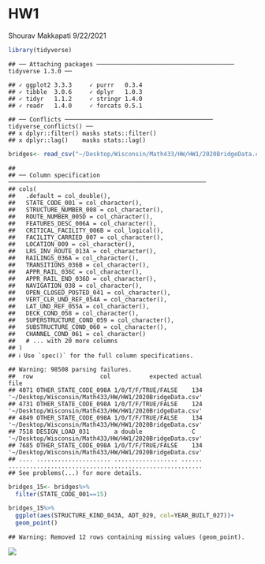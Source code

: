 HW1
================
Shourav Makkapati
9/22/2021

``` r
library(tidyverse)
```

    ## ── Attaching packages ─────────────────────────────────────── tidyverse 1.3.0 ──

    ## ✓ ggplot2 3.3.3     ✓ purrr   0.3.4
    ## ✓ tibble  3.0.6     ✓ dplyr   1.0.3
    ## ✓ tidyr   1.1.2     ✓ stringr 1.4.0
    ## ✓ readr   1.4.0     ✓ forcats 0.5.1

    ## ── Conflicts ────────────────────────────────────────── tidyverse_conflicts() ──
    ## x dplyr::filter() masks stats::filter()
    ## x dplyr::lag()    masks stats::lag()

``` r
bridges<- read_csv("~/Desktop/Wisconsin/Math433/HW/HW1/2020BridgeData.csv")
```

    ## 
    ## ── Column specification ────────────────────────────────────────────────────────
    ## cols(
    ##   .default = col_double(),
    ##   STATE_CODE_001 = col_character(),
    ##   STRUCTURE_NUMBER_008 = col_character(),
    ##   ROUTE_NUMBER_005D = col_character(),
    ##   FEATURES_DESC_006A = col_character(),
    ##   CRITICAL_FACILITY_006B = col_logical(),
    ##   FACILITY_CARRIED_007 = col_character(),
    ##   LOCATION_009 = col_character(),
    ##   LRS_INV_ROUTE_013A = col_character(),
    ##   RAILINGS_036A = col_character(),
    ##   TRANSITIONS_036B = col_character(),
    ##   APPR_RAIL_036C = col_character(),
    ##   APPR_RAIL_END_036D = col_character(),
    ##   NAVIGATION_038 = col_character(),
    ##   OPEN_CLOSED_POSTED_041 = col_character(),
    ##   VERT_CLR_UND_REF_054A = col_character(),
    ##   LAT_UND_REF_055A = col_character(),
    ##   DECK_COND_058 = col_character(),
    ##   SUPERSTRUCTURE_COND_059 = col_character(),
    ##   SUBSTRUCTURE_COND_060 = col_character(),
    ##   CHANNEL_COND_061 = col_character()
    ##   # ... with 20 more columns
    ## )
    ## ℹ Use `spec()` for the full column specifications.

    ## Warning: 98508 parsing failures.
    ##  row                   col           expected actual                                                    file
    ## 4071 OTHER_STATE_CODE_098A 1/0/T/F/TRUE/FALSE    134 '~/Desktop/Wisconsin/Math433/HW/HW1/2020BridgeData.csv'
    ## 4731 OTHER_STATE_CODE_098A 1/0/T/F/TRUE/FALSE    124 '~/Desktop/Wisconsin/Math433/HW/HW1/2020BridgeData.csv'
    ## 4849 OTHER_STATE_CODE_098A 1/0/T/F/TRUE/FALSE    134 '~/Desktop/Wisconsin/Math433/HW/HW1/2020BridgeData.csv'
    ## 7518 DESIGN_LOAD_031       a double              C   '~/Desktop/Wisconsin/Math433/HW/HW1/2020BridgeData.csv'
    ## 7685 OTHER_STATE_CODE_098A 1/0/T/F/TRUE/FALSE    134 '~/Desktop/Wisconsin/Math433/HW/HW1/2020BridgeData.csv'
    ## .... ..................... .................. ...... .......................................................
    ## See problems(...) for more details.

``` r
bridges_15<- bridges%>%
  filter(STATE_CODE_001==15)
```

``` r
bridges_15%>%
  ggplot(aes(STRUCTURE_KIND_043A, ADT_029, col=YEAR_BUILT_027))+
  geom_point()
```

    ## Warning: Removed 12 rows containing missing values (geom_point).

![](HW1_files/figure-gfm/unnamed-chunk-4-1.png)<!-- -->
